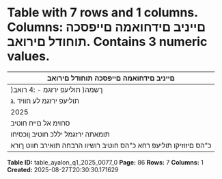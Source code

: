 # Table with 7 rows and 1 columns. Columns: םייניב םידחואמה םייפסכה תוחודל םירואב. Contains 3 numeric values.

| םייניב םידחואמה םייפסכה תוחודל םירואב |
|---|
| )ךשמה( תוליעפ ירזגמ - :4 רואב |
| תוליעפ ירזגמ לע חוויד .ג |
| 2025 | ינויב 30 םויב ומייתסהש ם ישדוח השישל |
| סחוימ אל םייח חוטיב |
| תומאתה ירזגמל יללכ חוטיב ןוכסיחו |
| כ"הס םיזוזיקו תוליעפ רחא כ"הס חוטיב רושיוו הרבחה תואירב חווט ךורא |

**Table ID:** table_ayalon_q1_2025_0077_0
**Page:** 86
**Rows:** 7
**Columns:** 1
**Created:** 2025-08-27T20:30:30.171629

